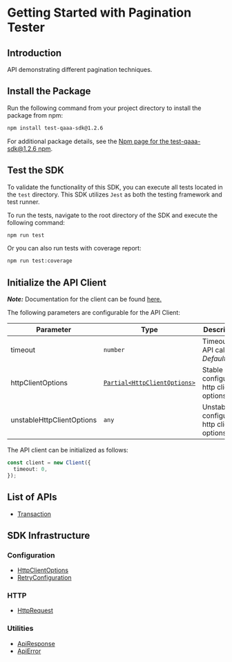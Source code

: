 
# Getting Started with Pagination Tester

## Introduction

API demonstrating different pagination techniques.

## Install the Package

Run the following command from your project directory to install the package from npm:

```bash
npm install test-qaaa-sdk@1.2.6
```

For additional package details, see the [Npm page for the test-qaaa-sdk@1.2.6 npm](https://www.npmjs.com/package/test-qaaa-sdk/v/1.2.6).

## Test the SDK

To validate the functionality of this SDK, you can execute all tests located in the `test` directory. This SDK utilizes `Jest` as both the testing framework and test runner.

To run the tests, navigate to the root directory of the SDK and execute the following command:

```bash
npm run test
```

Or you can also run tests with coverage report:

```bash
npm run test:coverage
```

## Initialize the API Client

**_Note:_** Documentation for the client can be found [here.](https://www.github.com/tahaali2000/test-qaaa-js-sdk/tree/1.2.6/doc/client.md)

The following parameters are configurable for the API Client:

| Parameter | Type | Description |
|  --- | --- | --- |
| timeout | `number` | Timeout for API calls.<br>*Default*: `0` |
| httpClientOptions | [`Partial<HttpClientOptions>`](https://www.github.com/tahaali2000/test-qaaa-js-sdk/tree/1.2.6/doc/http-client-options.md) | Stable configurable http client options. |
| unstableHttpClientOptions | `any` | Unstable configurable http client options. |

The API client can be initialized as follows:

```ts
const client = new Client({
  timeout: 0,
});
```

## List of APIs

* [Transaction](https://www.github.com/tahaali2000/test-qaaa-js-sdk/tree/1.2.6/doc/controllers/transaction.md)

## SDK Infrastructure

### Configuration

* [HttpClientOptions](https://www.github.com/tahaali2000/test-qaaa-js-sdk/tree/1.2.6/doc/http-client-options.md)
* [RetryConfiguration](https://www.github.com/tahaali2000/test-qaaa-js-sdk/tree/1.2.6/doc/retry-configuration.md)

### HTTP

* [HttpRequest](https://www.github.com/tahaali2000/test-qaaa-js-sdk/tree/1.2.6/doc/http-request.md)

### Utilities

* [ApiResponse](https://www.github.com/tahaali2000/test-qaaa-js-sdk/tree/1.2.6/doc/api-response.md)
* [ApiError](https://www.github.com/tahaali2000/test-qaaa-js-sdk/tree/1.2.6/doc/api-error.md)

